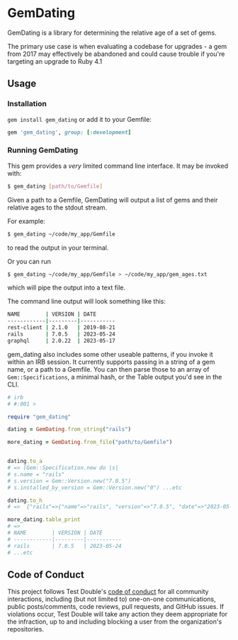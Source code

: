 # GemDating

GemDating is a library for determining the relative age of a set of gems.

The primary use case is when evaluating a codebase for upgrades - a gem from 2017 may effectively be abandoned and could
cause trouble if you're targeting an upgrade to Ruby 4.1

## Usage

### Installation

`gem install gem_dating` or add it to your Gemfile:

```ruby
gem 'gem_dating', group: [:development]
```

### Running GemDating

This gem provides a *very* limited command line interface. It may be invoked with:

```bash
$ gem_dating [path/to/Gemfile]
```

Given a path to a Gemfile, GemDating will output a list of gems and their relative ages to the stdout stream.

For example:

```bash
$ gem_dating ~/code/my_app/Gemfile
``` 
to read the output in your terminal.

Or you can run
```bash
$ gem_dating ~/code/my_app/Gemfile > ~/code/my_app/gem_ages.txt
```
which will pipe the output into a text file. 

The command line output will look something like this:

```bash
NAME        | VERSION | DATE      
------------|---------|-----------
rest-client | 2.1.0   | 2019-08-21
rails       | 7.0.5   | 2023-05-24
graphql     | 2.0.22  | 2023-05-17
```

gem_dating also includes some other useable patterns, if you invoke it within an IRB session. It currently supports
passing in a string of a gem name, or a path to a Gemfile. You can then parse those to an array of `Gem::Specifications`,
a minimal hash, or the Table output you'd see in the CLI.

```ruby
# irb 
# #:001 >

require "gem_dating"

dating = GemDating.from_string("rails")

more_dating = GemDating.from_file("path/to/Gemfile")


dating.to_a
# => [Gem::Specification.new do |s|                               
# s.name = "rails"
# s.version = Gem::Version.new("7.0.5")
# s.installed_by_version = Gem::Version.new("0") ...etc

dating.to_h
# =>  {"rails"=>{"name"=>"rails", "version"=>"7.0.5", "date"=>"2023-05-24"}} 

more_dating.table_print
# => 
# NAME        | VERSION | DATE
# ------------|---------|-----------
# rails       | 7.0.5   | 2023-05-24
# ...etc
```



## Code of Conduct

This project follows Test Double's [code of
conduct](https://testdouble.com/code-of-conduct) for all community interactions,
including (but not limited to) one-on-one communications, public posts/comments,
code reviews, pull requests, and GitHub issues. If violations occur, Test Double
will take any action they deem appropriate for the infraction, up to and
including blocking a user from the organization's repositories.
